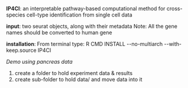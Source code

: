 **IP4CI**: an interpretable pathway-based computational method for cross-species cell-type identification from single cell data

**input**: two seurat objects, along with their metadata
Note: All the gene names should be converted to human gene

**installation**:
From terminal type:
R CMD INSTALL --no-multiarch --with-keep.source IP4CI

*Demo using pancreas data*
1. create a folder to hold experiment data & results
2. create sub-folder to hold data/ and move data into it 


